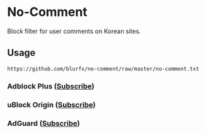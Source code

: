 # No-Comment


Block filter for user comments on Korean sites. 

## Usage

```
https://github.com/blurfx/no-comment/raw/master/no-comment.txt
```

### Adblock Plus ([Subscribe](https://subscribe.adblockplus.org/?location=https://github.com/blurfx/no-comment/raw/master/no-comment&title=NoComment))

### uBlock Origin ([Subscribe](https://subscribe.adblockplus.org/?location=https://github.com/blurfx/no-comment/raw/master/no-comment&title=NoComment))

### AdGuard ([Subscribe](https://subscribe.adblockplus.org/?location=https://github.com/blurfx/no-comment/raw/master/no-comment&title=NoComment))
